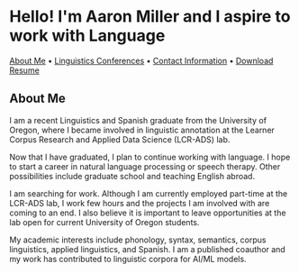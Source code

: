 # Hello! I'm Aaron Miller and I aspire to work with Language

<p>
<a href="https://amille929.github.io/">About Me</a>
• <a href="https://amille929.github.io/docs/conferences">Linguistics Conferences</a>
• <a href="https://amille929.github.io/docs/contact">Contact Information</a>
• <a href="https://github.com/Amille929/Amille929.github.io/files/10832354/A_Miller.resume.docx">Download Resume</a>
</p>

## About Me
I am a recent Linguistics and Spanish graduate from the University of Oregon, where I became involved in linguistic annotation at the Learner Corpus Research and Applied Data Science (LCR-ADS) lab.

Now that I have graduated, I plan to continue working with language. I hope to start a career in natural language processing or speech therapy. Other possibilities include graduate school and teaching English abroad. 

I am searching for work. Although I am currently employed part-time at the LCR-ADS lab, I work few hours and the projects I am involved with are coming to an end. I also believe it is important to leave opportunities at the lab open for current University of Oregon students.

My academic interests include phonology, syntax, semantics, corpus linguistics, applied linguistics, and Spanish. I am a published coauthor and my work has contributed to linguistic corpora for AI/ML models.

